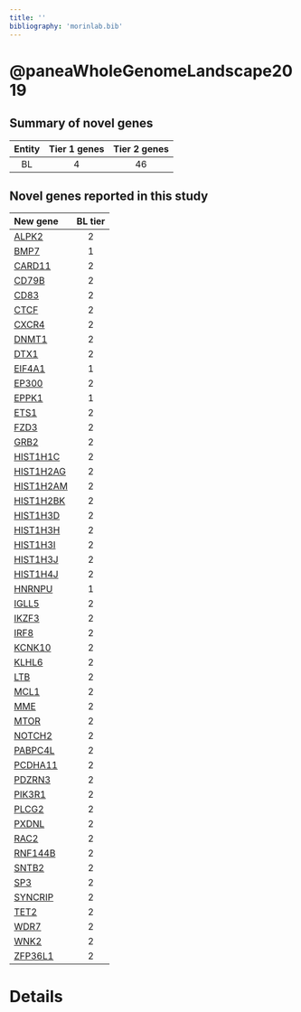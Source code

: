 ```yaml
---
title: ''
bibliography: 'morinlab.bib'
---
```


# @paneaWholeGenomeLandscape2019
## Summary of novel genes

|Entity| Tier 1 genes| Tier 2 genes|
|:-:|:-:|:-:|
|BL|4|46|

## Novel genes reported in this study

|New gene|BL tier|
|:-|:-:|
|[ALPK2](ALPK2)|2 |
|[BMP7](BMP7)|1 |
|[CARD11](CARD11)|2 |
|[CD79B](CD79B)|2 |
|[CD83](CD83)|2 |
|[CTCF](CTCF)|2 |
|[CXCR4](CXCR4)|2 |
|[DNMT1](DNMT1)|2 |
|[DTX1](DTX1)|2 |
|[EIF4A1](EIF4A1)|1 |
|[EP300](EP300)|2 |
|[EPPK1](EPPK1)|1 |
|[ETS1](ETS1)|2 |
|[FZD3](FZD3)|2 |
|[GRB2](GRB2)|2 |
|[HIST1H1C](HIST1H1C)|2 |
|[HIST1H2AG](HIST1H2AG)|2 |
|[HIST1H2AM](HIST1H2AM)|2 |
|[HIST1H2BK](HIST1H2BK)|2 |
|[HIST1H3D](HIST1H3D)|2 |
|[HIST1H3H](HIST1H3H)|2 |
|[HIST1H3I](HIST1H3I)|2 |
|[HIST1H3J](HIST1H3J)|2 |
|[HIST1H4J](HIST1H4J)|2 |
|[HNRNPU](HNRNPU)|1 |
|[IGLL5](IGLL5)|2 |
|[IKZF3](IKZF3)|2 |
|[IRF8](IRF8)|2 |
|[KCNK10](KCNK10)|2 |
|[KLHL6](KLHL6)|2 |
|[LTB](LTB)|2 |
|[MCL1](MCL1)|2 |
|[MME](MME)|2 |
|[MTOR](MTOR)|2 |
|[NOTCH2](NOTCH2)|2 |
|[PABPC4L](PABPC4L)|2 |
|[PCDHA11](PCDHA11)|2 |
|[PDZRN3](PDZRN3)|2 |
|[PIK3R1](PIK3R1)|2 |
|[PLCG2](PLCG2)|2 |
|[PXDNL](PXDNL)|2 |
|[RAC2](RAC2)|2 |
|[RNF144B](RNF144B)|2 |
|[SNTB2](SNTB2)|2 |
|[SP3](SP3)|2 |
|[SYNCRIP](SYNCRIP)|2 |
|[TET2](TET2)|2 |
|[WDR7](WDR7)|2 |
|[WNK2](WNK2)|2 |
|[ZFP36L1](ZFP36L1)|2 |

# Details

